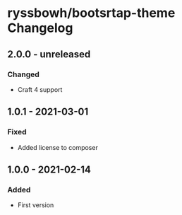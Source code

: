 # ryssbowh/bootsrtap-theme Changelog

## 2.0.0 - unreleased

### Changed
- Craft 4 support

## 1.0.1 - 2021-03-01

### Fixed
- Added license to composer

## 1.0.0 - 2021-02-14

### Added
- First version
